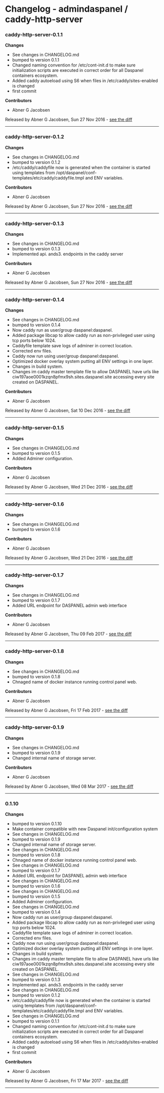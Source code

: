 # Changelog - admindaspanel / caddy-http-server

### caddy-http-server-0.1.1
__Changes__

- See changes in CHANGELOG.md
- bumped to version 0.1.1
- Changed naming convention for /etc/cont-init.d to make sure initialization scripts are executed in correct order for all Daspanel containers ecosystem.
- Added caddy autoeload using S6 when files in /etc/caddy/sites-enabled is changed
- first commit

__Contributors__

- Abner G Jacobsen

Released by Abner G Jacobsen, Sun 27 Nov 2016 -
[see the diff](https://github.com/admindaspanel/caddy-http-server/compare/...#diff)
______________

### caddy-http-server-0.1.2
__Changes__

- See changes in CHANGELOG.md
- bumped to version 0.1.2
- /etc/caddy/caddyfile now is generated when the container is started using templates from /opt/daspanel/conf-templates/etc/caddy/caddyfile.tmpl and ENV variables.

__Contributors__

- Abner G Jacobsen

Released by Abner G Jacobsen, Sun 27 Nov 2016 -
[see the diff](https://github.com/admindaspanel/caddy-http-server/compare/...#diff)
______________

### caddy-http-server-0.1.3
__Changes__

- See changes in CHANGELOG.md
- bumped to version 0.1.3
- Implemented api. ands3. endpoints in the caddy server

__Contributors__

- Abner G Jacobsen

Released by Abner G Jacobsen, Sun 27 Nov 2016 -
[see the diff](https://github.com/admindaspanel/caddy-http-server/compare/...#diff)
______________

### caddy-http-server-0.1.4
__Changes__

- See changes in CHANGELOG.md
- bumped to version 0.1.4
- Now caddy run as user/group daspanel:daspanel.
- Added package libcap to allow caddy run as non-privileged user using tcp ports below 1024.
- Caddyfile template save logs of adminer in correct location.
- Corrected env files.
- Caddy now run using user/group daspanel:daspanel.
- Optimized docker overlay system putting all ENV settings in one layer.
- Changes in build system.
- Changes im caddy master template file to allow DASPANEL have urls like ciw197aoe0001kzqn8pfmx9sh.sites.daspanel.site accessing every site created on DASPANEL.

__Contributors__

- Abner G Jacobsen

Released by Abner G Jacobsen, Sat 10 Dec 2016 -
[see the diff](https://github.com/admindaspanel/caddy-http-server/compare/...#diff)
______________

### caddy-http-server-0.1.5
__Changes__

- See changes in CHANGELOG.md
- bumped to version 0.1.5
- Added Adminer configuration.

__Contributors__

- Abner G Jacobsen

Released by Abner G Jacobsen, Wed 21 Dec 2016 -
[see the diff](https://github.com/admindaspanel/caddy-http-server/compare/...#diff)
______________

### caddy-http-server-0.1.6
__Changes__

- See changes in CHANGELOG.md
- bumped to version 0.1.6

__Contributors__

- Abner G Jacobsen

Released by Abner G Jacobsen, Wed 21 Dec 2016 -
[see the diff](https://github.com/admindaspanel/caddy-http-server/compare/...#diff)
______________

### caddy-http-server-0.1.7
__Changes__

- See changes in CHANGELOG.md
- bumped to version 0.1.7
- Added URL endpoint for DASPANEL admin web interface

__Contributors__

- Abner G Jacobsen

Released by Abner G Jacobsen, Thu 09 Feb 2017 -
[see the diff](https://github.com/admindaspanel/caddy-http-server/compare/...#diff)
______________

### caddy-http-server-0.1.8
__Changes__

- See changes in CHANGELOG.md
- bumped to version 0.1.8
- Chnaged name of docker instance running control panel web.

__Contributors__

- Abner G Jacobsen

Released by Abner G Jacobsen, Fri 17 Feb 2017 -
[see the diff](https://github.com/admindaspanel/caddy-http-server/compare/...#diff)
______________

### caddy-http-server-0.1.9
__Changes__

- See changes in CHANGELOG.md
- bumped to version 0.1.9
- Changed internal name of storage server.

__Contributors__

- Abner G Jacobsen

Released by Abner G Jacobsen, Wed 08 Mar 2017 -
[see the diff](https://github.com/admindaspanel/caddy-http-server/compare/...#diff)
______________

### 0.1.10
__Changes__

- bumped to version 0.1.10
- Make container compatible with new Daspanel init/configuration system
- See changes in CHANGELOG.md
- bumped to version 0.1.9
- Changed internal name of storage server.
- See changes in CHANGELOG.md
- bumped to version 0.1.8
- Chnaged name of docker instance running control panel web.
- See changes in CHANGELOG.md
- bumped to version 0.1.7
- Added URL endpoint for DASPANEL admin web interface
- See changes in CHANGELOG.md
- bumped to version 0.1.6
- See changes in CHANGELOG.md
- bumped to version 0.1.5
- Added Adminer configuration.
- See changes in CHANGELOG.md
- bumped to version 0.1.4
- Now caddy run as user/group daspanel:daspanel.
- Added package libcap to allow caddy run as non-privileged user using tcp ports below 1024.
- Caddyfile template save logs of adminer in correct location.
- Corrected env files.
- Caddy now run using user/group daspanel:daspanel.
- Optimized docker overlay system putting all ENV settings in one layer.
- Changes in build system.
- Changes im caddy master template file to allow DASPANEL have urls like ciw197aoe0001kzqn8pfmx9sh.sites.daspanel.site accessing every site created on DASPANEL.
- See changes in CHANGELOG.md
- bumped to version 0.1.3
- Implemented api. ands3. endpoints in the caddy server
- See changes in CHANGELOG.md
- bumped to version 0.1.2
- /etc/caddy/caddyfile now is generated when the container is started using templates from /opt/daspanel/conf-templates/etc/caddy/caddyfile.tmpl and ENV variables.
- See changes in CHANGELOG.md
- bumped to version 0.1.1
- Changed naming convention for /etc/cont-init.d to make sure initialization scripts are executed in correct order for all Daspanel containers ecosystem.
- Added caddy autoeload using S6 when files in /etc/caddy/sites-enabled is changed
- first commit

__Contributors__

- Abner G Jacobsen

Released by Abner G Jacobsen, Fri 17 Mar 2017 -
[see the diff](https://github.com/admindaspanel/caddy-http-server/compare/d427dbca71ccdbb60f3f1557175ec101d8b63bf6...0.1.10#diff)
______________



